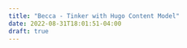 ```yaml
---
title: "Becca - Tinker with Hugo Content Model"
date: 2022-08-31T18:01:51-04:00
draft: true
---
```


